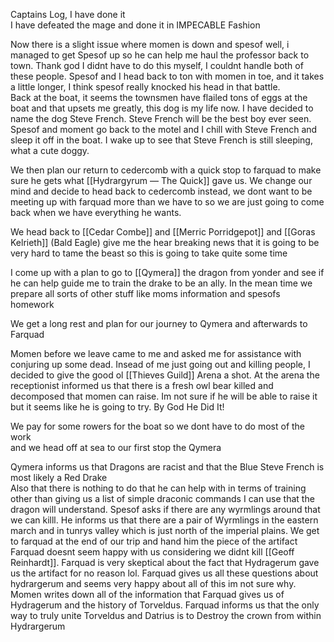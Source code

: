 Captains Log, I have done it  
I have defeated the mage and done it in IMPECABLE Fashion

Now there is a slight issue where momen is down and spesof well, i managed to get Spesof up so he can help me haul the professor back to town. Thank god I didnt have to do this myself, I couldnt handle both of these people. Spesof and I head back to ton with momen in toe, and it takes a little longer, I think spesof really knocked his head in that battle.  
Back at the boat, it seems the townsmen have flailed tons of eggs at the boat and that upsets me greatly, this dog is my life now. I have decided to name the dog Steve French. Steve French will be the best boy ever seen. Spesof and moment go back to the motel and I chill with Steve French and sleep it off in the boat. I wake up to see that Steve French is still sleeping, what a cute doggy.

We then plan our return to cedercomb with a quick stop to farquad to make sure he gets what [[Hydrargyrum ― The Quick]] gave us. We change our mind and decide to head back to cedercomb instead, we dont want to be meeting up with farquad more than we have to so we are just going to come back when we have everything he wants.

We head back to [[Cedar Combe]] and [[Merric Porridgepot]] and [[Goras Kelrieth]] (Bald Eagle) give me the hear breaking news that it is going to be very hard to tame the beast so this is going to take quite some time

I come up with a plan to go to [[Qymera]] the dragon from yonder and see if he can help guide me to train the drake to be an ally. In the mean time we prepare all sorts of other stuff like moms information and spesofs homework

We get a long rest and plan for our journey to Qymera and afterwards to Farquad

Momen before we leave came to me and asked me for assistance with conjuring up some dead. Insead of me just going out and killing people, I decided to give the good ol [[Thieves Guild]] Arena a shot. At the arena the receptionist informed us that there is a fresh owl bear killed and decomposed that momen can raise. Im not sure if he will be able to raise it but it seems like he is going to try. By God He Did It!

We pay for some rowers for the boat so we dont have to do most of the work  
and we head off at sea to our first stop the Qymera

Qymera informs us that Dragons are racist and that the Blue Steve French is most likely a Red Drake  
Also that there is nothing to do that he can help with in terms of training other than giving us a list of simple draconic commands I can use that the dragon will understand. Spesof asks if there are any wyrmlings around that we can killl. He informs us that there are a pair of Wyrmlings in the eastern march and in tunrys valley which is just north of the imperial plains. We get to farquad at the end of our trip and hand him the piece of the artifact 
Farquad doesnt seem happy with us considering we didnt kill [[Geoff Reinhardt]]. Farquad is very skeptical about the fact that Hydragerum gave us the artifact for no reason lol. Farquad gives us all these questions about hydrargerum and seems very happy about all of this im not sure why. Momen writes down all of the information that Farquad gives us of Hydragerum and the history of Torveldus. Farquad informs us that the only way to truly unite Torveldus and Datrius is to Destroy the crown from within Hydrargerum